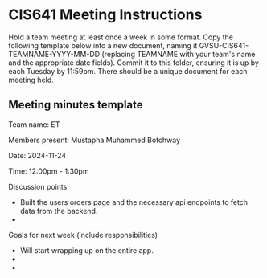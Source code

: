 # CIS641 Meeting Instructions

Hold a team meeting at least once a week in some format.  Copy the following template below into a new document, naming it GVSU-CIS641-TEAMNAME-YYYY-MM-DD (replacing TEAMNAME with your team's name and the appropriate date fields).  Commit it to this folder, ensuring it is up by each Tuesday by 11:59pm.  There should be a unique document for each meeting held.

## Meeting minutes template

Team name: ET

Members present: Mustapha Muhammed Botchway

Date: 2024-11-24

Time: 12:00pm - 1:30pm

Discussion points: 

* Built the users orders page and the necessary api endpoints to fetch data from the backend.
*

Goals for next week (include responsibilities)

* Will start wrapping up on the entire app.
*
*
